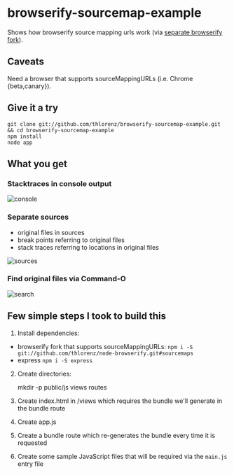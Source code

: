 # browserify-sourcemap-example

Shows how browserify source mapping urls work (via [separate browserify
fork](https://github.com/thlorenz/node-browserify)).

## Caveats 

Need a browser that supports sourceMappingURLs (i.e. Chrome {beta,canary}).

## Give it a try

    git clone git://github.com/thlorenz/browserify-sourcemap-example.git && cd browserify-sourcemap-example
    npm install
    node app

## What you get

### Stacktraces in console output

![console](https://raw.github.com/thlorenz/browserify-sourcemap-example/master/assets/devtools-console.png)

### Separate sources

- original files in sources
- break points referring to original files
- stack traces referring to locations in original files


![sources](https://raw.github.com/thlorenz/browserify-sourcemap-example/master/assets/devtools-sources.png)

### Find original files via Command-O


![search](https://raw.github.com/thlorenz/browserify-sourcemap-example/master/assets/devtools-search.png)

## Few simple steps I took to build this

1. Install dependencies:
  
  - browserify fork that supports sourceMappingURLs: `npm i -S git://github.com/thlorenz/node-browserify.git#sourcemaps`
  - express `npm i -S express`

2. Create directories: 

   mkdir -p public/js views routes

3. Create index.html in /views which requires the bundle we'll generate in the bundle route
4. Create app.js 
5. Create a bundle route which re-generates the bundle every time it is requested
6. Create some sample JavaScript files that will be required via the `main.js` entry file
